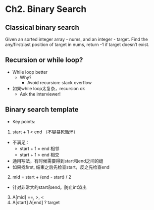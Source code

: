 # Ch2. Binary Search

## Classical binary search
Given an sorted integer array - nums, and an integer - target. Find the any/first/last position of target in nums, return -1 if target doesn’t exist.

## Recursion or while loop?
* While loop better
  - Why?
    - Avoid recursion: stack overflow
* 如果while loop太复杂，recursion ok
  - Ask the interviewer!

## Binary search template
* Key points:
1. start + 1 < end （不容易死循环）
  - 不满足：
    - start + 1 = end 相邻
    - start + 1 > end 相交
  - 通用写法，有时候需要得到start和end之间的缝
  - 如果找first, 结束之后先检查start，反之先检查end
2. mid = start + (end - start) / 2
  - 针对非常大的start和end，防止int溢出
3. A[mid] ==, >, <
4. A[start] A[end] ? target

